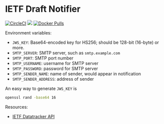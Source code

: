 # IETF Draft Notifier

[![CircleCI](https://circleci.com/gh/FranklinYu/Atom-for-Bugzilla.svg?style=svg)](https://circleci.com/gh/FranklinYu/Atom-for-Bugzilla)
[![](https://images.microbadger.com/badges/image/franklinyu/ietf-draft-notifier.svg)](https://microbadger.com/images/franklinyu/ietf-draft-notifier "Get your own image badge on microbadger.com")
[![Docker Pulls](https://img.shields.io/docker/pulls/franklinyu/ietf-draft-notifier.svg)](https://hub.docker.com/r/franklinyu/ietf-draft-notifier)

Environment variables:
  - `JWS_KEY`: Base64-encoded key for HS256; should be 128-bit (16-byte) or more.
  - `SMTP_SERVER`: SMTP server, such as `smtp.example.com`
  - `SMTP_PORT`: SMTP port number
  - `SMTP_USERNAME`: username for SMTP server
  - `SMTP_PASSWORD`: password for SMTP server
  - `SMTP_SENDER_NAME`: name of sender, would appear in notification
  - `SMTP_SENDER_ADDRESS`: address of sender

An easy way to generate `JWS_KEY` is

```sh
openssl rand -base64 16
```

Resources:
  - [IETF Datatracker API](https://datatracker.ietf.org/api/)
